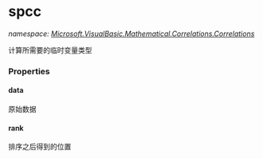 ﻿# spcc
_namespace: [Microsoft.VisualBasic.Mathematical.Correlations.Correlations](./index.md)_

计算所需要的临时变量类型




### Properties

#### data
原始数据
#### rank
排序之后得到的位置
